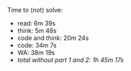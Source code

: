 Time to (not) solve:

- read: 6m 39s
- think: 5m 48s
- code and think: 20m 24s
- code: 34m 7s
- WA: 38m 19s
- _total without part 1 and 2: 1h 45m 17s_
